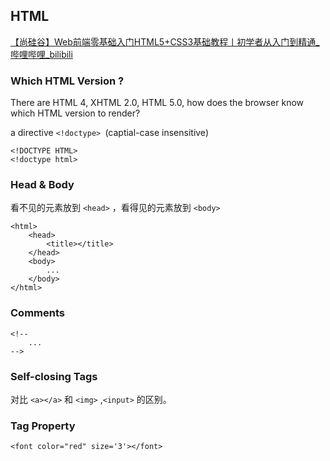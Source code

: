 

## HTML 

[【尚硅谷】Web前端零基础入门HTML5+CSS3基础教程丨初学者从入门到精通_哔哩哔哩_bilibili](https://www.bilibili.com/video/BV1XJ411X7Ud?p=7)

### Which HTML Version ? 

There are HTML 4, XHTML 2.0, HTML 5.0, how does the browser know which HTML version to render? 

a directive `<!doctype> `(captial-case insensitive)

```
<!DOCTYPE HTML>
<!doctype html>
```



### Head & Body 

看不见的元素放到 `<head>` ，看得见的元素放到 `<body> `

```
<html> 
	<head>
		<title></title> 
	</head>
	<body> 
		... 
	</body> 
</html> 
```

### Comments 

```
<!-- 
 	... 
-->
```

### Self-closing Tags 

对比 `<a></a>` 和 `<img>` ,`<input>` 的区别。

### Tag Property 

```/
<font color="red" size='3'></font> 
```

### 